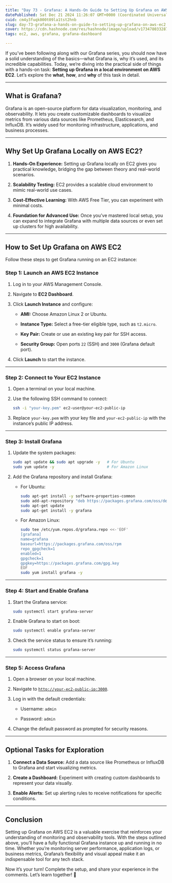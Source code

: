 ```yaml
---
title: "Day 73 - Grafana: A Hands-On Guide to Setting Up Grafana on AWS EC2 🌟"
datePublished: Sat Dec 21 2024 11:26:07 GMT+0000 (Coordinated Universal Time)
cuid: cm4y3fuqk000t09la1tst2hnb
slug: day-73-grafana-a-hands-on-guide-to-setting-up-grafana-on-aws-ec2
cover: https://cdn.hashnode.com/res/hashnode/image/upload/v1734780332875/0ad38996-edf4-4fe3-b4b3-85ad1a0ee193.webp
tags: ec2, aws, grafana, grafana-dashboard

---
```


If you’ve been following along with our Grafana series, you should now have a solid understanding of the basics—what Grafana is, why it’s used, and its incredible capabilities. Today, we’re diving into the practical side of things with a hands-on task: **Setting up Grafana in a local environment on AWS EC2**. Let’s explore the **what**, **how**, and **why** of this task in detail.

---

## **What is Grafana?**

Grafana is an open-source platform for data visualization, monitoring, and observability. It lets you create customizable dashboards to visualize metrics from various data sources like Prometheus, Elasticsearch, and InfluxDB. It’s widely used for monitoring infrastructure, applications, and business processes.

---

## **Why Set Up Grafana Locally on AWS EC2?**

1. **Hands-On Experience:** Setting up Grafana locally on EC2 gives you practical knowledge, bridging the gap between theory and real-world scenarios.
    
2. **Scalability Testing:** EC2 provides a scalable cloud environment to mimic real-world use cases.
    
3. **Cost-Effective Learning:** With AWS Free Tier, you can experiment with minimal costs.
    
4. **Foundation for Advanced Use:** Once you’ve mastered local setup, you can expand to integrate Grafana with multiple data sources or even set up clusters for high availability.
    

---

## **How to Set Up Grafana on AWS EC2**

Follow these steps to get Grafana running on an EC2 instance:

### **Step 1: Launch an AWS EC2 Instance**

1. Log in to your AWS Management Console.
    
2. Navigate to **EC2 Dashboard**.
    
3. Click **Launch Instance** and configure:
    
    * **AMI:** Choose Amazon Linux 2 or Ubuntu.
        
    * **Instance Type:** Select a free-tier eligible type, such as `t2.micro`.
        
    * **Key Pair:** Create or use an existing key pair for SSH access.
        
    * **Security Group:** Open ports `22` (SSH) and `3000` (Grafana default port).
        
4. Click **Launch** to start the instance.
    

---

### **Step 2: Connect to Your EC2 Instance**

1. Open a terminal on your local machine.
    
2. Use the following SSH command to connect:
    
    ```bash
    ssh -i "your-key.pem" ec2-user@your-ec2-public-ip
    ```
    
3. Replace `your-key.pem` with your key file and `your-ec2-public-ip` with the instance’s public IP address.
    

---

### **Step 3: Install Grafana**

1. Update the system packages:
    
    ```bash
    sudo apt update && sudo apt upgrade -y   # For Ubuntu
    sudo yum update -y                       # For Amazon Linux
    ```
    
2. Add the Grafana repository and install Grafana:
    
    * For Ubuntu:
        
        ```bash
        sudo apt-get install -y software-properties-common
        sudo add-apt-repository "deb https://packages.grafana.com/oss/deb stable main"
        sudo apt-get update
        sudo apt-get install -y grafana
        ```
        
    * For Amazon Linux:
        
        ```bash
        sudo tee /etc/yum.repos.d/grafana.repo <<-'EOF'
        [grafana]
        name=grafana
        baseurl=https://packages.grafana.com/oss/rpm
        repo_gpgcheck=1
        enabled=1
        gpgcheck=1
        gpgkey=https://packages.grafana.com/gpg.key
        EOF
        sudo yum install grafana -y
        ```
        

---

### **Step 4: Start and Enable Grafana**

1. Start the Grafana service:
    
    ```bash
    sudo systemctl start grafana-server
    ```
    
2. Enable Grafana to start on boot:
    
    ```bash
    sudo systemctl enable grafana-server
    ```
    
3. Check the service status to ensure it’s running:
    
    ```bash
    sudo systemctl status grafana-server
    ```
    

---

### **Step 5: Access Grafana**

1. Open a browser on your local machine.
    
2. Navigate to [`http://your-ec2-public-ip:3000`](http://your-ec2-public-ip:3000).
    
3. Log in with the default credentials:
    
    * Username: `admin`
        
    * Password: `admin`
        
4. Change the default password as prompted for security reasons.
    

---

## **Optional Tasks for Exploration**

1. **Connect a Data Source:** Add a data source like Prometheus or InfluxDB to Grafana and start visualizing metrics.
    
2. **Create a Dashboard:** Experiment with creating custom dashboards to represent your data visually.
    
3. **Enable Alerts:** Set up alerting rules to receive notifications for specific conditions.
    

---

## **Conclusion**

Setting up Grafana on AWS EC2 is a valuable exercise that reinforces your understanding of monitoring and observability tools. With the steps outlined above, you’ll have a fully functional Grafana instance up and running in no time. Whether you’re monitoring server performance, application logs, or business metrics, Grafana’s flexibility and visual appeal make it an indispensable tool for any tech stack.

Now it’s your turn! Complete the setup, and share your experience in the comments. Let’s learn together! 🚀